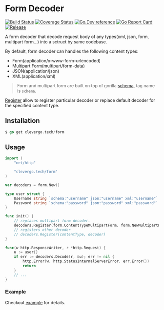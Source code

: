 # Form Decoder 
[![Build Status](https://travis-ci.org/clevergo/form.svg?branch=master)](https://travis-ci.org/clevergo/form)
[![Coverage Status](https://coveralls.io/repos/github/clevergo/form/badge.svg?branch=master)](https://coveralls.io/github/clevergo/form?branch=master)
[![Go.Dev reference](https://img.shields.io/badge/go.dev-reference-blue?logo=go&logoColor=white)](https://pkg.go.dev/clevergo.tech/form?tab=doc)
[![Go Report Card](https://goreportcard.com/badge/github.com/clevergo/form)](https://goreportcard.com/report/github.com/clevergo/form)
[![Release](https://img.shields.io/github/release/clevergo/form.svg?style=flat-square)](https://github.com/clevergo/form/releases)

A form decoder that decode request body of any types(xml, json, form, multipart form...) into a sctruct by same codebase.

By default, form decoder can handles the following content types:

- Form(application/x-www-form-urlencoded)
- Multipart Form(multipart/form-data)
- JSON(application/json)
- XML(application/xml)

> Form and multipart form are built on top of gorilla [schema](https://github.com/gorilla/schema), tag name is `schema`.

[Register](https://pkg.go.dev/clevergo.tech/form?tab=doc#Decoders.Register) allow to register particular decoder or replace default decoder 
for the specified content type.

## Installation

```go
$ go get clevergo.tech/form
```

## Usage

```go
import (
	"net/http"

	"clevergo.tech/form"
)

var decoders = form.New()

type user struct {
	Username string `schema:"username" json:"username" xml:"username"`
	Password string `schema:"password" json:"password" xml:"password"`
}

func init() {
	// replaces multipart form decoder.
	decoders.Register(form.ContentTypeMultipartForm, form.NewMultipartForm(10*1024*1024))
	// registers other decoder
	// decoders.Register(contentType, decoder)
}

func(w http.ResponseWriter, r *http.Request) {
	u := user{}
	if err := decoders.Decode(r, &u); err != nil {
		http.Error(w, http.StatusInternalServerError, err.Error())
		return
	}
	// ...
}
```

### Example

Checkout [example](https://github.com/clevergo/examples/tree/master/form) for details.